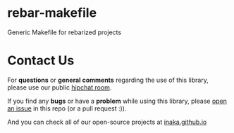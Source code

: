 rebar-makefile
==============

Generic Makefile for rebarized projects

Contact Us
==========

For **questions** or **general comments** regarding the use of this library, please use our public
[hipchat room](https://www.hipchat.com/gpBpW3SsT).

If you find any **bugs** or have a **problem** while using this library, please [open an issue](https://github.com/inaka/rebar-makefile/issues/new) in this repo (or a pull request :)).

And you can check all of our open-source projects at [inaka.github.io](http://inaka.github.io)

